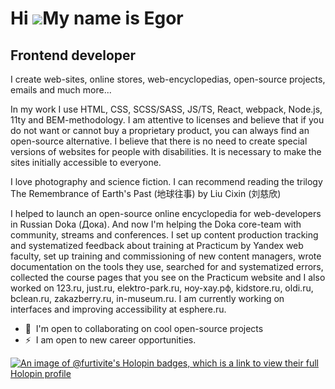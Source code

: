 Hi ![](https://user-images.githubusercontent.com/18350557/176309783-0785949b-9127-417c-8b55-ab5a4333674e.gif)My name is Egor
============================================================================================================================

Frontend developer
------------------

I create web-sites, online stores, web-encyclopedias, open-source projects, emails and much more...

In my work I use HTML, CSS, SCSS/SASS, JS/TS, React, webpack, Node.js, 11ty and BEM-methodology. I am attentive to licenses and believe that if you do not want or cannot buy a proprietary product, you can always find an open-source alternative. I believe that there is no need to create special versions of websites for people with disabilities. It is necessary to make the sites initially accessible to everyone.

I love photography and science fiction. I can recommend reading the trilogy The Remembrance of Earth's Past (地球往事) by Liu Cixin (刘慈欣)

I helped to launch an open-source online encyclopedia for web-developers in Russian Doka (Дока). And now I'm helping the Doka core-team with community, streams and conferences. I set up content production tracking and systematized feedback about training at Practicum by Yandex web faculty, set up training and commissioning of new content managers, wrote documentation on the tools they use, searched for and systematized errors, collected the course pages that you see on the Practicum website and I also worked on 123.ru, just.ru, elektro-park.ru, ноу-хау.рф, kidstore.ru, oldi.ru, bclean.ru, zakazberry.ru, in-museum.ru. I am currently working on interfaces and improving accessibility at esphere.ru.

*   🤝  I'm open to collaborating on cool open-source projects
*   ⚡  I am open to new career opportunities.

[![An image of @furtivite's Holopin badges, which is a link to view their full Holopin profile](https://holopin.me/furtivite)](https://holopin.io/@furtivite)
